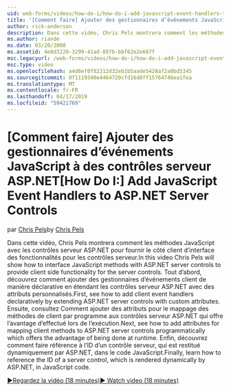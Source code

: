 ```yaml
---
uid: web-forms/videos/how-do-i/how-do-i-add-javascript-event-handlers-to-aspnet-server-controls
title: '[Comment faire] Ajouter des gestionnaires d’événements JavaScript à des contrôles serveur ASP.NET | Microsoft Docs'
author: rick-anderson
description: Dans cette vidéo, Chris Pels montrera comment les méthodes JavaScript avec les contrôles serveur ASP.NET pour fournir le côté client d’interface des fonctionnalités pour le contrat du serveur...
ms.author: riande
ms.date: 03/20/2008
ms.assetid: 4e8d3220-3299-41ad-897b-bbf62e2e667f
msc.legacyurl: /web-forms/videos/how-do-i/how-do-i-add-javascript-event-handlers-to-aspnet-server-controls
msc.type: video
ms.openlocfilehash: a4d6ef0f82312d32eb1b5aade5428af2a8bd5345
ms.sourcegitcommit: 0f1119340e4464720cfd16d0ff15764746ea1fea
ms.translationtype: MT
ms.contentlocale: fr-FR
ms.lasthandoff: 04/17/2019
ms.locfileid: "59421769"
---
```

# <a name="how-do-i-add-javascript-event-handlers-to-aspnet-server-controls"></a><span data-ttu-id="4e566-103">[Comment faire] Ajouter des gestionnaires d’événements JavaScript à des contrôles serveur ASP.NET</span><span class="sxs-lookup"><span data-stu-id="4e566-103">[How Do I:] Add JavaScript Event Handlers to ASP.NET Server Controls</span></span>

<span data-ttu-id="4e566-104">par [Chris Pels](https://twitter.com/chrispels)</span><span class="sxs-lookup"><span data-stu-id="4e566-104">by [Chris Pels](https://twitter.com/chrispels)</span></span>

<span data-ttu-id="4e566-105">Dans cette vidéo, Chris Pels montrera comment les méthodes JavaScript avec les contrôles serveur ASP.NET pour fournir le côté client d’interface des fonctionnalités pour les contrôles serveur.</span><span class="sxs-lookup"><span data-stu-id="4e566-105">In this video Chris Pels will show how to interface JavaScript methods with ASP.NET server controls to provide client side functionality for the server controls.</span></span> <span data-ttu-id="4e566-106">Tout d’abord, découvrez comment ajouter des gestionnaires d’événements client de manière déclarative en étendant les contrôles serveur ASP.NET avec des attributs personnalisés.</span><span class="sxs-lookup"><span data-stu-id="4e566-106">First, see how to add client event handlers declaratively by extending ASP.NET server controls with custom attributes.</span></span> <span data-ttu-id="4e566-107">Ensuite, consultez Comment ajouter des attributs pour le mappage des méthodes de client par programme aux contrôles serveur ASP.NET qui offre l’avantage d’effectué lors de l’exécution.</span><span class="sxs-lookup"><span data-stu-id="4e566-107">Next, see how to add attributes for mapping client methods to ASP.NET server controls programmatically which offers the advantage of being done at runtime.</span></span> <span data-ttu-id="4e566-108">Enfin, découvrez comment faire référence à l’ID d’un contrôle serveur, qui est restitué dynamiquement par ASP.NET, dans le code JavaScript.</span><span class="sxs-lookup"><span data-stu-id="4e566-108">Finally, learn how to reference the ID of a server control, which is rendered dynamically by ASP.NET, in JavaScript code.</span></span>

[<span data-ttu-id="4e566-109">&#9654;Regardez la vidéo (18 minutes)</span><span class="sxs-lookup"><span data-stu-id="4e566-109">&#9654; Watch video (18 minutes)</span></span>](https://channel9.msdn.com/Blogs/ASP-NET-Site-Videos/how-do-i-add-javascript-event-handlers-to-aspnet-server-controls)
